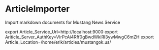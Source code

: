 # ArticleImporter
Import markdown documents for Mustang News Service

export Article_Service_Url=http://localhost:9000
export Ariticle_Server_AuthKey=VIrPcAi4Rff0gBwdWklRl3ywMwgC6mZH
export Article_Location=/home/erik/articles/mustangok.us/